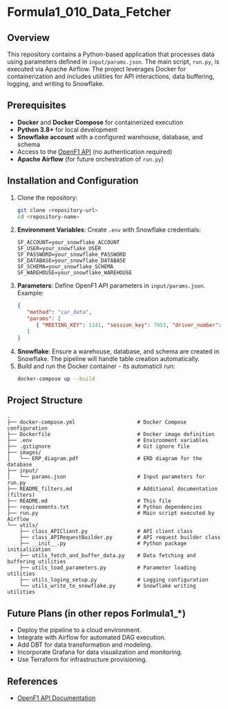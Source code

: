 # Formula1_010_Data_Fetcher

## Overview
This repository contains a Python-based application that processes data using parameters defined in `input/params.json`. The main script, `run.py`, is executed via Apache Airflow. The project leverages Docker for containerization and includes utilities for API interactions, data buffering, logging, and writing to Snowflake.

## Prerequisites
- **Docker** and **Docker Compose** for containerized execution
- **Python 3.8+** for local development
- **Snowflake account** with a configured warehouse, database, and schema
- Access to the [OpenF1 API](https://openf1.org/) (no authentication required)
- **Apache Airflow** (for future orchestration of `run.py`)

## Installation and Configuration
1. Clone the repository:
   ```bash
   git clone <repository-url>
   cd <repository-name>
   ```
2. **Environment Variables**: Create `.env` with Snowflake credentials:
   ``` plaintext
   SF_ACCOUNT=your_snowflake_ACCOUNT
   SF_USER=your_snowflake_USER
   SF_PASSWORD=your_snowflake_PASSWORD
   SF_DATABASE=your_snowflake_DATABASE
   SF_SCHEMA=your_snowflake_SCHEMA
   SF_WAREHOUSE=your_snowflake_WAREHOUSE
   ```
3. **Parameters**: Define OpenF1 API parameters in `input/params.json`. Example:
   ```json
   {
      "method": "car_data",
      "params": [
         { "MEETING_KEY": 1141, "session_key": 7953, "driver_number": 31, "date_start": "2023-03-05 15:00:00.000", "date_end": "2023-03-05 17:00:00.000" }
      ]
   }
   ```
4. **Snowflake**: Ensure a warehouse, database, and schema are created in Snowflake. The pipeline will handle table creation automatically.
5. Build and run the Docker container - its automaticli run:
   ```bash
   docker-compose up --build
   ```

## Project Structure
```
.
├── docker-compose.yml                    # Docker Compose configuration
├── Dockerfile                            # Docker image definition
├── .env                                  # Environment variables
├── .gitignore                            # Git ignore file
├── images/
│   └── ERP_diagram.pdf                   # ERD diagram for the database
├── input/
│   └── params.json                       # Input parameters for run.py
├── README_filters.md                     # Additional documentation (filters)
├── README.md                             # This file
├── requirements.txt                      # Python dependencies
├── run.py                                # Main script executed by Airflow
└── utils/
    ├── class_APIClient.py                # API client class
    ├── class_APIRequestBuilder.py        # API request builder class
    ├── __init__.py                       # Python package initialization
    ├── utils_fetch_and_buffer_data.py    # Data fetching and buffering utilities
    ├── utils_load_parameters.py          # Parameter loading utilities
    ├── utils_loging_setup.py             # Logging configuration
    └── utils_write_to_snowflake.py       # Snowflake writing utilities
```


## Future Plans (in other repos Forlmula1_*)
- Deploy the pipeline to a cloud environment.
- Integrate with Airflow for automated DAG execution.
- Add DBT for data transformation and modeling.
- Incorporate Grafana for data visualization and monitoring.
- Use Terraform for infrastructure provisioning.

## References
- [OpenF1 API Documentation](https://openf1.org)


